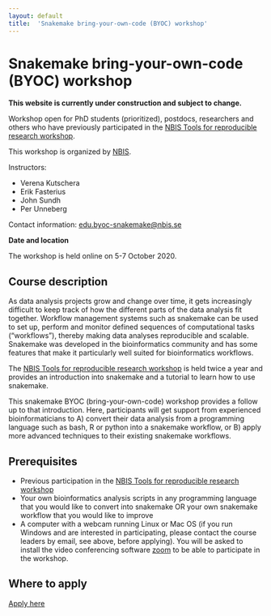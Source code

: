 ```yaml
---
layout: default
title:  'Snakemake bring-your-own-code (BYOC) workshop'
---
```


# Snakemake bring-your-own-code (BYOC) workshop

**This website is currently under construction and subject to change.**

Workshop open for PhD students (prioritized), postdocs, researchers and others who have previously participated in the [NBIS Tools for reproducible research workshop](https://nbis-reproducible-research.readthedocs.io/en/latest/).

This workshop is organized by [NBIS](https://nbis.se/).

Instructors:
* Verena Kutschera
* Erik Fasterius
* John Sundh
* Per Unneberg

Contact information: edu.byoc-snakemake@nbis.se


**Date and location**

The workshop is held online on 5-7 October 2020.


## Course description

As data analysis projects grow and change over time, it gets increasingly difficult to keep track of how the different parts of the data analysis fit together. Workflow management systems such as snakemake can be used to set up, perform and monitor defined sequences of computational tasks (“workflows”), thereby making data analyses reproducible and scalable. Snakemake was developed in the bioinformatics community and has some features that make it particularly well suited for bioinformatics workflows.

The [NBIS Tools for reproducible research workshop](https://nbis-reproducible-research.readthedocs.io/en/latest/) is held twice a year and provides an introduction into snakemake and a tutorial to learn how to use snakemake. 

This snakemake BYOC (bring-your-own-code) workshop provides a follow up to that introduction. Here, participants will get support from experienced bioinformaticians to A) convert their data analysis from a programming language such as bash, R or python into a snakemake workflow, or B) apply more advanced techniques to their existing snakemake workflows.

## Prerequisites

- Previous participation in the [NBIS Tools for reproducible research workshop](https://nbis-reproducible-research.readthedocs.io/en/latest/)
- Your own bioinformatics analysis scripts in any programming language that you would like to convert into snakemake OR your own snakemake workflow that you would like to improve
- A computer with a webcam running Linux or Mac OS (if you run Windows and are interested in participating, please contact the course leaders by email, see above, before applying). You will be asked to install the video conferencing software [zoom](https://zoom.us/) to be able to participate in the workshop.
 

## Where to apply

[Apply here](https://forms.gle/cCr88xus9fLwYRnSA)
